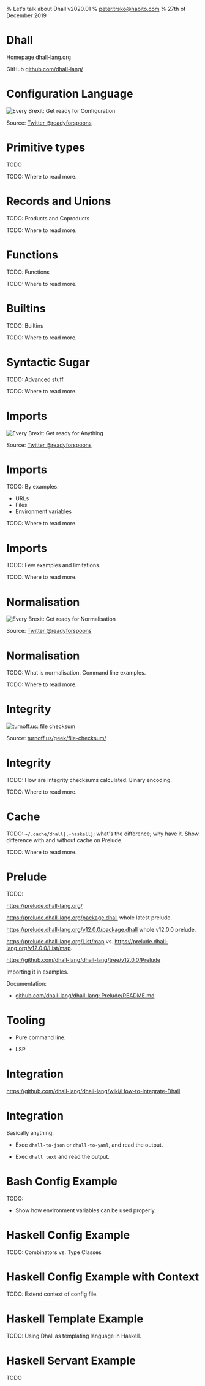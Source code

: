 % Let's talk about Dhall v2020.01
% [peter.trsko@habito.com](mailto:peter.trsko@habito.com)
% 27th of December 2019


# Dhall

Homepage [dhall-lang.org](https://dhall-lang.org/)

GitHub [github.com/dhall-lang/](https://github.com/dhall-lang/)


# Configuration Language

![Every Brexit: Get ready for Configuration](every-brexit-configuration.png)

Source: [Twitter \@readyforspoons](https://twitter.com/readyforspoons/status/1196737583327436807)


# Primitive types

TODO

TODO: Where to read more.


# Records and Unions

TODO: Products and Coproducts

TODO: Where to read more.


# Functions

TODO: Functions

TODO: Where to read more.


# Builtins

TODO: Builtins

TODO: Where to read more.


# Syntactic Sugar

TODO: Advanced stuff

TODO: Where to read more.


# Imports

![Every Brexit: Get ready for Anything](every-brexit-anything.jpg)

Source: [Twitter \@readyforspoons](https://twitter.com/readyforspoons/status/1202883141263904769)


# Imports

TODO: By examples:

* URLs
* Files
* Environment variables

TODO: Where to read more.


# Imports

TODO: Few examples and limitations.

TODO: Where to read more.


# Normalisation

![Every Brexit: Get ready for Normalisation](every-brexit-normalisation.png)

Source: [Twitter \@readyforspoons](https://twitter.com/readyforspoons/status/1197236126592970754)


# Normalisation

TODO: What is normalisation. Command line examples.

TODO: Where to read more.


# Integrity

![turnoff.us: file checksum](turnoff.us-file-checksum.png)

Source: [turnoff.us/geek/file-checksum/](https://turnoff.us/geek/file-checksum/)


# Integrity

TODO: How are integrity checksums calculated. Binary encoding.

TODO: Where to read more.


# Cache

TODO: `~/.cache/dhall{,-haskell}`; what's the difference; why have it. Show
difference with and without cache on Prelude.

TODO: Where to read more.


# Prelude

TODO:

<https://prelude.dhall-lang.org/>

<https://prelude.dhall-lang.org/package.dhall> whole latest prelude.

<https://prelude.dhall-lang.org/v12.0.0/package.dhall> whole v12.0.0 prelude.

<https://prelude.dhall-lang.org/List/map> vs.
<https://prelude.dhall-lang.org/v12.0.0/List/map>.

<https://github.com/dhall-lang/dhall-lang/tree/v12.0.0/Prelude>

Importing it in examples.

Documentation:

* [github.com/dhall-lang/dhall-lang: Prelude/README.md
  ](https://github.com/dhall-lang/dhall-lang/blob/master/Prelude/README.md)


# Tooling

* Pure command line.

* LSP


# Integration

<https://github.com/dhall-lang/dhall-lang/wiki/How-to-integrate-Dhall>


# Integration

Basically anything:

* Exec `dhall-to-json` or `dhall-to-yaml`, and read the output.

* Exec `dhall text` and read the output.


# Bash Config Example

TODO:

* Show how environment variables can be used properly.


# Haskell Config Example

TODO: Combinators vs. Type Classes


# Haskell Config Example with Context

TODO: Extend context of config file.


# Haskell Template Example

TODO: Using Dhall as templating language in Haskell.


# Haskell Servant Example

TODO



<!--
vim: ft=markdown spell
-->
